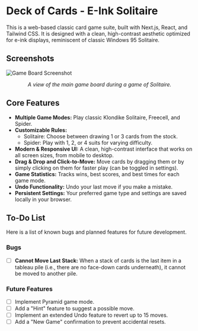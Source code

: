 # Deck of Cards - E-Ink Solitaire

This is a web-based classic card game suite, built with Next.js, React, and Tailwind CSS. It is designed with a clean, high-contrast aesthetic optimized for e-ink displays, reminiscent of classic Windows 95 Solitaire.

## Screenshots

![Game Board Screenshot](https://placehold.co/800x600.png?text=Solitaire+Game+Board)
*<p align="center">A view of the main game board during a game of Solitaire.</p>*

## Core Features

- **Multiple Game Modes:** Play classic Klondike Solitaire, Freecell, and Spider.
- **Customizable Rules:**
    - Solitaire: Choose between drawing 1 or 3 cards from the stock.
    - Spider: Play with 1, 2, or 4 suits for varying difficulty.
- **Modern & Responsive UI:** A clean, high-contrast interface that works on all screen sizes, from mobile to desktop.
- **Drag & Drop and Click-to-Move:** Move cards by dragging them or by simply clicking on them for faster play (can be toggled in settings).
- **Game Statistics:** Tracks wins, best scores, and best times for each game mode.
- **Undo Functionality:** Undo your last move if you make a mistake.
- **Persistent Settings:** Your preferred game type and settings are saved locally in your browser.

## To-Do List

Here is a list of known bugs and planned features for future development.

### Bugs
- [ ] **Cannot Move Last Stack:** When a stack of cards is the last item in a tableau pile (i.e., there are no face-down cards underneath), it cannot be moved to another pile.

### Future Features
- [ ] Implement Pyramid game mode.
- [ ] Add a "Hint" feature to suggest a possible move.
- [ ] Implement an extended Undo feature to revert up to 15 moves.
- [ ] Add a "New Game" confirmation to prevent accidental resets.
